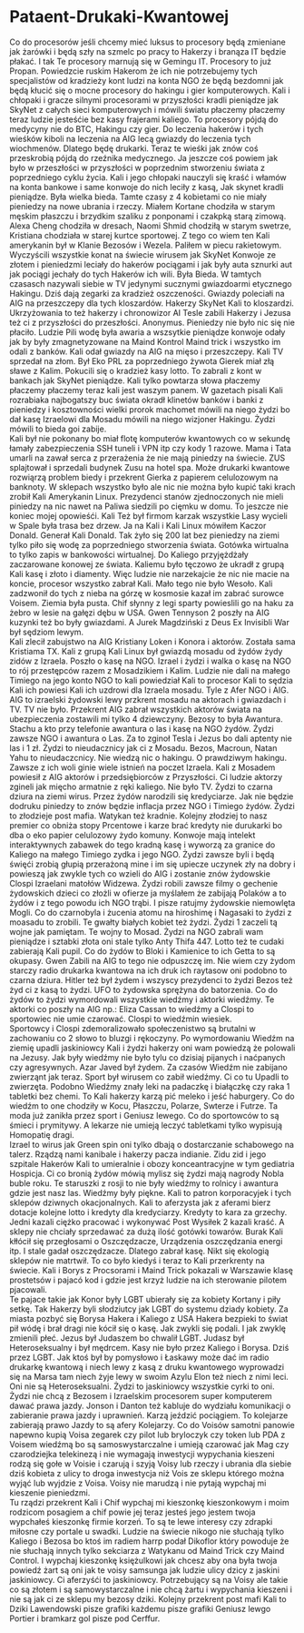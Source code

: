 # Pataent-Drukaki-Kwantowej
Co do procesorów jeśli chcemy mieć luksus to procesory będą zmieniane jak żarówki i będą szły na szmelc po pracy to Hakerzy i branąza IT będzie płakać. I tak Te procesory marnują się w Gemingu IT. Procesory to już Propan.
Powiedzcie ruskim Hakerom że ich nie potrzebujemy tych specjalistów od kradzieży kont ludzi na konta NGO że będą bezdomni jak będą kłucić się o mocne procesory do hakingu i gier komputerowych. 
Kali i chłopaki i gracze silnymi procesorami w przyszłości kradli pieniądze jak SkyNet z całych sieci komputerowych i mówili światu płaczemy płaczemy teraz ludzie jesteśćie bez kasy frajerami kaliego. 
To procesory pójdą do medycyny nie do BTC, Hakingu czy gier. 
Do leczenia hakerów i tych wieśków kiboli na leczenia na AIG lecą gwiazdy do leczenia tych wiochmenów. Dlatego będę drukarki. Teraz te wieśki jak znów coś przeskrobią pójdą do rzeźnika medycznego. 
Ja jeszcze coś powiem jak było w przeszłości w przyszłości w poprzednim stworzeniu świata z poprzedniego cyklu życia. Kali i jego chłopaki nauczyli się kraść i włamów na konta bankowe i same konwoje do nich leciły z kasą, Jak skynet kradli pieniądze. Była wielka bieda. Tamte czasy z 4 kobietami co nie miały pieniedzy na nowe ubrania i rzeczy. Miałem Kortane chodziła w starym męskim płaszczu i brzydkim szaliku z ponponami i czakpką starą zimową. Alexa Cheng chodziła w dresach, Naomi Shmid chodziłą w starym swetrze, Kristiana chodziała w starej kurtce sportowej. Z tego co wiem ten Kali amerykanin był w Klanie Bezosów i Wezela. Paliłem w piecu rakietowym. Wyczyścili wszystkie konat na świecie wirusem jak SkyNet Konwoje ze złotem i pieniedzmi leciały do hakerów pociągami i jak były auta sznurki aut jak pociągi jechały do tych Hakerów ich wili. Była Bieda. 
W tamtych czasasch nazywali siebie w TV jedynymi sucznymi gwiazdoarmi etycznego Hakingu. Dziś dają zegarki za kradzież oszczeności. 
Gwiazdy poleciałi na AIG na przeszczepy dla tych kloszardów. Hakerzy SkyNet Kali to kloszardzi. 
Ukrzyżowania to też hakerzy i chronowizor AI Tesle zabili Hakerzy i Jezusa też ci z przyszłości do przeszłości. Anonymus. 
Pieniedzy nie było nic się nie płaciło. Ludzie Pili wodę była awaria a wszsytkie pieniądze konwoje odały jak by były zmagnetyzowane na Maind Kontrol Maind trick i wszystko im odali z banków. Kali odał gwiazdy na AIG na mięso i przeszczepy. Kali TV sprzedał na złom. Był Eko PRL za poprzedniego żywota Gierek miał złą sławe z Kalim. Pokucili się o kradzież kasy lotto. To zabrali z kont w bankach jak SkyNet pieniądze. Kali tylko powtarza słowa płaczemy płaczemy płaczemy teraz kali jest waszym panem. 
W gazetach pisali Kali rozrabiaka najbogatszy buc świata okradł klinetów banków i banki z pieniedzy i kosztowności wielki prorok machomet mówili na niego żydzi bo dał kasę Izraelowi dla Mosadu mówili na niego wizjoner Hakingu. Żydzi mówili to bieda goi zabije.  
Kali był nie pokonany bo miał flotę komputerów kwantowych co w sekundę łamały zabezpieczenia SSH tuneli i VPN itp czy kody 1 razowe. Mama i Tata umarli na zawał serca z przerażenia że nie mają piniedzy na świecie. ZUS splajtował i sprzedali budynek Zusu na hotel spa. Może drukarki kwantowe rozwiąrzą problem biedy i przekrent Gierka z papierem celulozowym na banknoty. 
W sklepach wszystko było ale nic nie można było kupić taki krach zrobił Kali Amerykanin Linux. Prezydenci stanów zjednoczonych nie mieli piniedzy na nic nawet na Paliwa siedzili po cięmku w domu. To jeszcze nie koniec mojej opowieśći. Kali Też był firmom karzak wszystkie Lasy wycieli w Spale była trasa bez drzew. Ja na Kali i Kali Linux mówiłem Kaczor Donald. Generał Kali Donald. Tak żyło się 200 lat bez pieniedzy na ziemi tylko piło się wodę za poprzedniego stworzenia świata. 
Gotówka wirtualna to tylko zapis w bankowości wirtualnej. Do Kaliego przyjężdżały zaczarowane konowej ze świata. Kaliemu było tęczowo że ukradł z grupą Kali kasę i złoto i diamenty. 
Więc ludzie nie narzekajcie że nic nie macie na koncie, procesor wszystko zabrał Kali. Mało tego nie było Wesoło. Kali zadzwonił do tych z nieba na górzę w kosmosie kazał im zabrać surowce Voisem. Ziemia była pusta. 
Chif słynny z legi sparty powieslili go na haku za żebro w lesie na gałęzi dębu w USA. Gwen Tennyson 2 poszły na AIG kuzynki też bo były gwiazdami. A Jurek Magdziński z Deus Ex Invisibli War był sędziom lewym.  
Kali zlecił zabujstwo na AIG Kristiany Loken i Konora i aktorów. Została sama Kristiama TX. 
Kali z grupą Kali Linux był gwiazdą mosadu od żydów żydy zidów z Izraela. 
Poszło o kasę na NGO. 
Izrael i żydzi i walka o kasę na NGO to rój przestępców razem z Mosadzikiem i Kalim. 
Ludzie nie dali na małego Timiego na jego konto NGO to kali powiedział Kali to procesor Kali to sędzia Kali ich powiesi Kali ich uzdrowi dla Izraela mosadu. Tyle z Afer NGO i AIG. 
AIG to izraelski żydowski lewy przkrent mosadu na aktorach i gwiazdach i TV. TV nie było. 
Przekrent AIG zabrał wszystkich aktorów świata na ubezpieczenia zostawili mi tylko 4 dziewczyny. 
Bezosy to była Awantura. Stachu a kto przy telefonie awantura o las i kasę na NGO żydów. Żydzi zawsze NGO i awantura o Las. Za to zginoł Tesla i Jezus bo dali aptenty nie las i 1 zł. Żydzi to nieudacznicy jak ci z Mosadu. Bezos, Macroun, Natan Yahu to nieudaczcnicy. Nie wiedzą nic o hakingu. O prawdziwym hakingu. Zawsze z ich woli ginie wiele istnień na poczet Izraela. 
Kali z Mosadem powiesił z AIG aktorów i przedsiębiorców z Przyszłości. 
Ci ludzie aktorzy zgineli jak mięcho armatnie z ręki kaliego. Nie było TV. 
Żydzi to czarna dziura na ziemi wirus. 
Przez żydów narodzili się kredyciarze. Jak nie będzie dodruku piniedzy to znów będzie inflacja przez NGO i Timiego żydów. Żydzi to złodzieje post mafia. 
Watykan też kradnie. Kolejny złodziej to nasz premier co obniża stopy Prcentowe i karze brać kredyty nie durukarki bo dba o eko papier celulozowy żydo komuny. 
Konwoje mają intelekt interaktywnych zabawek do tego kradną kasę i wyworzą za granice do Kaliego na małego Timiego zydka i jego NGO. 
Żydzi zawsze byli i będą święći zrobią głupią przerażoną mine i im się upiecze uczynek zły na dobry i powieszą jak zwykle tych co wzieli do AIG i zostanie znów żydowskie Clospi Izraelani matołów Widzewa. 
Żydzi robili zawsze filmy o gechenie żydowskich dzieci co złożli w ofierze ja myślałem że zabijają Polaków a to żydów i z tego powodu ich NGO trąbi. I pisze ratujmy żydowskie niemowlęta Mogli. 
Co do czarnobyla i żucenia atomu na hiroshimę i Nagasaki to żydzi z moasadu to zrobili. Te gwałty białych kobiet też żydzi. Żydzi 1 zaczeli tą wojne jak pamiętam. Te wojny to Mosad. 
Żydzi na NGO zabrali wam pieniądze i sztabki złota oni stale tylko Anty Thifa 447. Lotto też te cudaki zabierają Kali pupil. 
Co do żydów to Bloki i Kamienice to ich Getta to są okupasy. Gwen Zabili na AIG to tego nie odpuszczę im. Nie wiem czy żydom starczy radio drukarka kwantowa na ich druk ich raytasow oni podobno to czarna dziura. 
Hitler też był żydem i wszyscy prezydenci to żydzi Bezos też żyd ci z kasą to żydzi. 
UFO to żydowska sprężyna do batorzenia. 
Co do żydów to żydzi wymordowali wszystkie wiedźmy i aktorki wiedźmy. Te aktorki co poszły na AIG np.: Eliza Cassan to wiedźmy a Clospi to sportowiec nie umie czarować. Clospi to wiedźmin wiesiek.  
Sportowcy i Clospi zdemoralizowało społeczenistwo są brutalni w zachowaniu co 2 słowo to bluzgi i rękoczyny. 
Po wymordowaniu Wiedźm na ziemię upadli jaskiniowcy Kali i żydzi hakerzy oni wam powiedzą że polowali na Jezusy. 
Jak były wiedźmy nie było tylu co dzisiaj pijanych i naćpanych czy agresywnych. 
Azar Javed był żydem. 
Za czasów Wiedźm nie zabijano zwierząnt jak teraz. Sport był wirusem co zabił wiedźmy. 
Ci co tu Upadli to zwierzęta. 
Podobno Wiedźmy znały leki na padaczkę i białączkę czy raka 1 tabletki bez chemi. 
To Kali hakerzy karzą pić meleko i jeść haburgery. 
Co do wiedźm to one chodziły w Kocu, Płaszczu, Polarze, Swterze i Futrze. Ta moda już zanikła przez sport i Geniusz lewego. 
Co do sportowców to są śmieci i prymitywy. A lekarze nie umieją leczyć tabletkami tylko wypisują Homopatię dragi.  
Izrael to wirus jak Green spin oni tylko dbają o dostarczanie schabowego na talerz. 
Rządzą nami kanibale i hakerzy pacza indianie. 
Zidu zid i jego szpitale Hakerów Kali to umieralnie i obozy konceantracyjne w tym gediatria Hospicja. 
Ci co bronią żydów mówią mylisz się żydzi mają nagrody Nobla buble roku. 
Te staruszki z rosji to nie były wiedźmy to rolnicy i awantura gdzie jest nasz las. Wiedźmy były piękne. 
Kali to patron korporacyjek i tych sklepów dziwnych okacjonalnych. 
Kali to aferzysta jak z aferami bierz dotacje kolejne lotto i kredyty dla kredyciarzy. Kredyty to kara za grzechy. 
Jedni kazali ciężko pracować i wykonywać Post Wysiłek 2 kazali kraść. A sklepy nie chciały sprzedawać za dużą ilość gotówki towarów. 
Burak Kali kłłócił się przegłosami o Oszczędzacze, Urządzenia oszczędzania energi itp. I stale gadał oszczędzacze. Dlatego zabrał kasę. Nikt się ekologią sklepów nie matrtwił. 
To co było kiedyś i teraz to Kali przerkrenty na świecie. 
Kali i Borys z Procsorami i Maind Trick pokazali w Warszawie klasę prostetsów i pajacó kod i gdzie jest krzyż ludzie na ich sterowanie pilotem pjacowali.  
Te pajace takie jak Konor były LGBT ubierały się za kobiety Kortany i piły setkę. Tak Hakerzy byli słodziutcy jak LGBT do systemu dziady kobiety. 
Za miasta pozbyć się Borysa Hakera i Kaliego z USA Hakera bezpieki to świat pił wódę i brał dragi nie kócił się o kasę. Jak zwykli się podali. I jak zwyklę zmienili płeć. 
Jezus był Judaszem bo chwalił LGBT. Judasz był Heteroseksualny i był mędrcem. 
Kasy nie było przez Kaliego i Borysa. Dziś przez LGBT. 
Jak ktoś był by pomysłowo i Łaskawy może dać im radio drukarkę kwantową i niech lewy z kasą z druku kwantowego wyprowadzi się na Marsa tam niech żyje lewy w swoim Azylu Elon też niech z nimi leci.  
Oni nie są Heteroseksualni. 
Żydzi to jaskiniowcy wszystkie cyrki to oni. 
Żydzi nie chcą z Bezosem i Izraelskim procesorem super komputerem dawać prawa jazdy. 
Jonson i Danton też kabluje do wydziału komunikacji o zabieranie prawa jazdy i uprawnień. Karzą jeździć pociągiem. 
To kolejarze zabierają prawo Jazdy to są afery Kolejarzy. 
Co do Voisów samotni panowie napewno kupią Voisa zegarek czy pilot lub bryloczyk czy token lub PDA z Voisem wiedźmą bo są samoswystarczalne i umieją czarować jak Mag czy czarodziejka telekinezą i nie wymagają inwestycji wypychania kieszeni rodzą się gołe w Voisie i czarują i szyją Voisy lub rzeczy i ubrania dla siebie dziś kobieta z ulicy to droga inwestycja niż Vois ze sklepu którego można wyjąć lub wyjdzie z Voisa. Voisy nie marudzą i nie pytają wypchaj mi kieszenie pieniedzmi.  
Tu rządzi przekrent Kali i Chif wypchaj mi kieszonkę kieszonkowym i moim rodzicom posagiem a chif powie jej teraz jesteś jego jestem twoja wypchałeś kieszonkę firmie korzeń. To są te lewe interesy czy zdrapki miłosne czy portale u swadki. 
Ludzie na świecie nikogo nie słuchają tylko Kaliego i Bezosa bo ktoś im radiem harrp podał Dikoflor który powoduje że nie słuchają innych tylko sekciarza z Watykanu od Maind Trick czy Maind Control. I wypchaj kieszonkę księżulkowi jak chcesz aby ona była twoja powiedź żart są oni jak te voisy samsunga jak ludzie ulicy dzicy z jaskini jaskiniowcy. Ci aferzyśći to jaskiniowcy. Potrzebujący są na Voisy ale takie co są złotem i są samowystarczalne i nie chcą żartu i wypychania kieszeni i nie są jak ci ze sklepu my bezosy dziki. 
Kolejny przekrent post mafi Kali to Dziki Lawendowski pisze grafiki każdemu pisze grafiki Geniusz lewgo Portier i bramkarz gol pisze pod Cerffur. 
